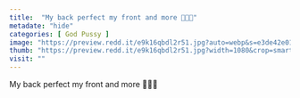 ```yaml
---
title:  "My back perfect my front and more 🧯📸👀"
metadate: "hide"
categories: [ God Pussy ]
image: "https://preview.redd.it/e9k16qbdl2r51.jpg?auto=webp&s=e3de42e01ad91347c006f33fbad04ed0d6d03095"
thumb: "https://preview.redd.it/e9k16qbdl2r51.jpg?width=1080&crop=smart&auto=webp&s=9b406ab7451777e47e66c6284d7ea3676af0cd4d"
visit: ""
---
```

My back perfect my front and more 🧯📸👀
